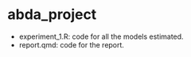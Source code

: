 # abda_project

- experiment_1.R: code for all the models estimated.
- report.qmd: code for the report.
